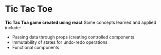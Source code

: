 # Tic Tac Toe
**Tic Tac Toa game created using react**
Some concepts learned and applied include:
- Passing data through props (creating controlled components
- Immutability of states for undo-redo operations
- Functional components
